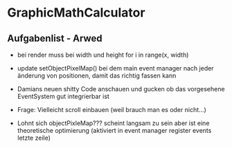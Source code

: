 # GraphicMathCalculator

## Aufgabenlist - Arwed
+ bei render muss bei width und height for i in range(x, width)
+ update setObjectPixelMap() bei dem main event manager nach jeder änderung von positionen, damit das richtig fassen kann
+ Damians neuen shitty Code anschauen und gucken ob das vorgesehene EventSystem gut integrierbar ist
+ Frage: Vielleicht scroll einbauen (weil brauch man es oder nicht...)

+ Lohnt sich objectPixleMap??? scheint langsam zu sein aber ist eine theoretische optimierung (aktiviert in event manager register events letzte zeile)